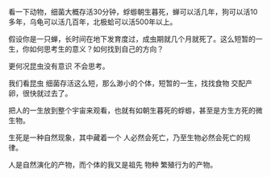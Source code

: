 看一下动物，细菌大概存活30分钟，蜉蝣朝生暮死，蝉可以活几年，狗可以活10多年，乌龟可以活几百年，北极蛤可以活500年以上。

假设你是一只蝉，长时间在地下发育度过，成虫期就几个月就死了。这么短暂的一生，你如何思考生的意义？如何找到自己的方向？

更何况昆虫没有意识 不会思考。

我们看昆虫 细菌存活这么短，那么渺小的个体，短暂的一生，找找食物 交配产卵，很快就过去了。

把人的一生放到整个宇宙来观看，也就有如朝生暮死的蜉蝣，甚至是方生方死的微生物。

生死是一种自然现象，其中藏着一个 人必然会死亡，乃至生物必然会死亡的规律。

人是自然演化的产物，而个体的我又是祖先 物种 繁殖行为的产物。
